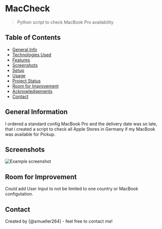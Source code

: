 # MacCheck

> Python script to check MacBook Pro availability

## Table of Contents

- [General Info](#general-information)
- [Technologies Used](#technologies-used)
- [Features](#features)
- [Screenshots](#screenshots)
- [Setup](#setup)
- [Usage](#usage)
- [Project Status](#project-status)
- [Room for Improvement](#room-for-improvement)
- [Acknowledgements](#acknowledgements)
- [Contact](#contact)

## General Information

I ordered a standard config MacBook Pro and the delivery date was so late, that i created a script to check all Apple Stores in Germany if my MacBook was available for Pickup.

## Screenshots

![Example screenshot](./img/screenshot.png)

<!-- If you have screenshots you'd like to share, include them here. -->

## Room for Improvement

Could add User Input to not be limited to one country or MacBook configutation.

## Contact

Created by [@smueller264] - feel free to contact me!
